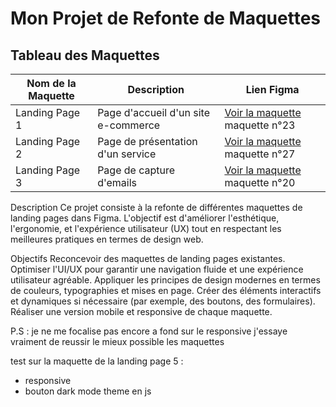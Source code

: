 # Mon Projet de Refonte de Maquettes

## Tableau des Maquettes

| Nom de la Maquette | Description | Lien Figma |
|--------------------|-------------|------------|
| Landing Page 1 | Page d'accueil d'un site e-commerce | [Voir la maquette](https://www.figma.com/design/6FOWmPKH6b3xvE4WDTa2GR/50%2B-Landing-page-designs-(Community)?node-id=873-894&t=JmwkGhY236n5arfD-0) maquette n°23|
| Landing Page 2 | Page de présentation d'un service | [Voir la maquette](https://www.figma.com/design/6FOWmPKH6b3xvE4WDTa2GR/50%2B-Landing-page-designs-(Community)?node-id=873-894&t=JmwkGhY236n5arfD-0) maquette n°27 |
| Landing Page 3 | Page de capture d'emails | [Voir la maquette](https://www.figma.com/design/6FOWmPKH6b3xvE4WDTa2GR/50%2B-Landing-page-designs-(Community)?node-id=873-894&t=JmwkGhY236n5arfD-0) maquette n°20 |

Description
Ce projet consiste à la refonte de différentes maquettes de landing pages dans Figma. L'objectif est d'améliorer l'esthétique, l'ergonomie, et l'expérience utilisateur (UX) tout en respectant les meilleures pratiques en termes de design web.

Objectifs
Reconcevoir des maquettes de landing pages existantes.
Optimiser l'UI/UX pour garantir une navigation fluide et une expérience utilisateur agréable.
Appliquer les principes de design modernes en termes de couleurs, typographies et mises en page.
Créer des éléments interactifs et dynamiques si nécessaire (par exemple, des boutons, des formulaires).
Réaliser une version mobile et responsive de chaque maquette.

P.S : je ne me focalise pas encore a fond sur le responsive j'essaye vraiment de reussir le mieux possible les maquettes

test sur la maquette de la landing page 5 :
- responsive
- bouton dark mode theme en js
